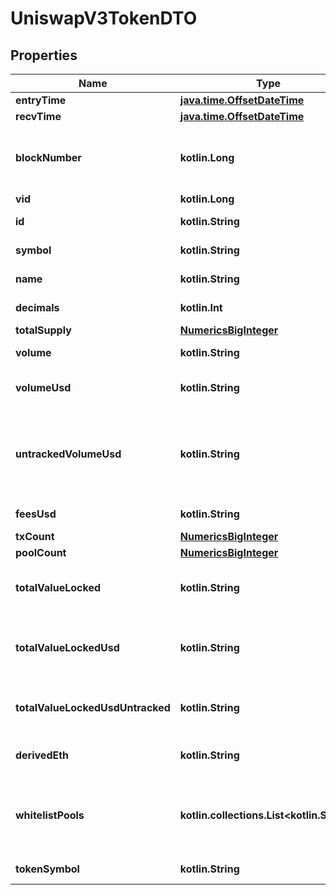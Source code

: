 
# UniswapV3TokenDTO

## Properties
Name | Type | Description | Notes
------------ | ------------- | ------------- | -------------
**entryTime** | [**java.time.OffsetDateTime**](java.time.OffsetDateTime.md) |  |  [optional]
**recvTime** | [**java.time.OffsetDateTime**](java.time.OffsetDateTime.md) |  |  [optional]
**blockNumber** | **kotlin.Long** | Number of block in which entity was recorded. |  [optional]
**vid** | **kotlin.Long** |  |  [optional]
**id** | **kotlin.String** | Token address. |  [optional]
**symbol** | **kotlin.String** | Token symbol. |  [optional]
**name** | **kotlin.String** | Token name. |  [optional]
**decimals** | **kotlin.Int** | Token decimals. |  [optional]
**totalSupply** | [**NumericsBigInteger**](NumericsBigInteger.md) |  |  [optional]
**volume** | **kotlin.String** | Volume in token units. |  [optional]
**volumeUsd** | **kotlin.String** | Volume in derived USD. |  [optional]
**untrackedVolumeUsd** | **kotlin.String** | Volume in USD even on pools with less reliable USD values. |  [optional]
**feesUsd** | **kotlin.String** | Fees in USD. |  [optional]
**txCount** | [**NumericsBigInteger**](NumericsBigInteger.md) |  |  [optional]
**poolCount** | [**NumericsBigInteger**](NumericsBigInteger.md) |  |  [optional]
**totalValueLocked** | **kotlin.String** | Liquidity across all pools in token units. |  [optional]
**totalValueLockedUsd** | **kotlin.String** | Liquidity across all pools in derived USD. |  [optional]
**totalValueLockedUsdUntracked** | **kotlin.String** | TVL derived in USD untracked. |  [optional]
**derivedEth** | **kotlin.String** | Derived price in ETH. |  [optional]
**whitelistPools** | **kotlin.collections.List&lt;kotlin.String&gt;** | Pools token is in that are white listed for USD pricing. |  [optional]
**tokenSymbol** | **kotlin.String** |  |  [optional] [readonly]



